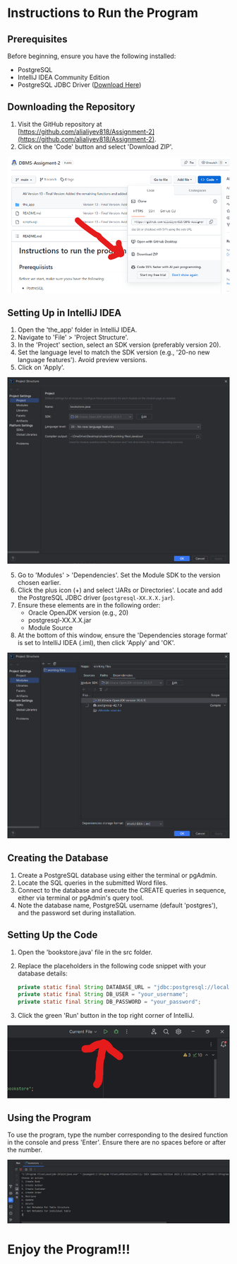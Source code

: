 # Instructions to Run the Program

## Prerequisites

Before beginning, ensure you have the following installed:

* PostgreSQL
* IntelliJ IDEA Community Edition
* PostgreSQL JDBC Driver ([Download Here](https://jdbc.postgresql.org/download/))

## Downloading the Repository

1. Visit the GitHub repository at [https://github.com/alialiyev818/Assignment-2](https://github.com/alialiyev818/Assignment-2).
2. Click on the 'Code' button and select 'Download ZIP'.

![Alt text](image.png)

## Setting Up in IntelliJ IDEA

1. Open the 'the_app' folder in IntelliJ IDEA.
2. Navigate to 'File' > 'Project Structure'.
3. In the 'Project' section, select an SDK version (preferably version 20).
4. Set the language level to match the SDK version (e.g., '20-no new language features'). Avoid preview versions.
5. Click on 'Apply'.

![Alt text](image-1.png)

5. Go to 'Modules' > 'Dependencies'. Set the Module SDK to the version chosen earlier.
6. Click the plus icon (+) and select 'JARs or Directories'. Locate and add the PostgreSQL JDBC driver (`postgresql-XX.X.X.jar`).
7. Ensure these elements are in the following order:
   - Oracle OpenJDK version (e.g., 20)
   - postgresql-XX.X.X.jar
   - Module Source
8. At the bottom of this window, ensure the 'Dependencies storage format' is set to IntelliJ IDEA (.iml), then click 'Apply' and 'OK'.

![Alt text](image-2.png)

## Creating the Database

1. Create a PostgreSQL database using either the terminal or pgAdmin.
2. Locate the SQL queries in the submitted Word files.
3. Connect to the database and execute the CREATE queries in sequence, either via terminal or pgAdmin's query tool.
4. Note the database name, PostgreSQL username (default 'postgres'), and the password set during installation.

## Setting Up the Code

1. Open the 'bookstore.java' file in the src folder.
2. Replace the placeholders in the following code snippet with your database details:

    ```java
    private static final String DATABASE_URL = "jdbc:postgresql://localhost:5432/your_database_name";
    private static final String DB_USER = "your_username";
    private static final String DB_PASSWORD = "your_password";
    ```

3. Click the green 'Run' button in the top right corner of IntelliJ.

![Alt text](image-3.png)

## Using the Program

To use the program, type the number corresponding to the desired function in the console and press 'Enter'. Ensure there are no spaces before or after the number.

![Alt text](image-4.png)

# Enjoy the Program!!!
